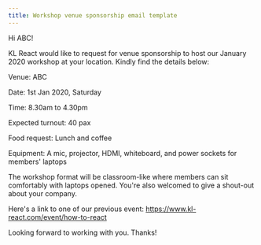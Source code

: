 ```yaml
---
title: Workshop venue sponsorship email template
---
```


Hi ABC!

KL React would like to request for venue sponsorship to host our January 2020 workshop at your location. Kindly find the details below:

Venue: ABC

Date: 1st Jan 2020, Saturday

Time: 8.30am to 4.30pm

Expected turnout: 40 pax

Food request: Lunch and coffee

Equipment: A mic, projector, HDMI, whiteboard, and power sockets for members' laptops

The workshop format will be classroom-like where members can sit comfortably with laptops opened. You're also welcomed to give a shout-out about your company.

Here's a link to one of our previous event: https://www.kl-react.com/event/how-to-react

Looking forward to working with you. Thanks!
